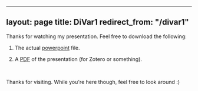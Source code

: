 
---
layout: page
title: DiVar1
redirect_from: "/divar1"
---

Thanks for watching my presentation. Feel free to download the following: 

1) The actual <a href="/downloads/170105-ADS-slides.pptx" title="download ADS2017 slideshow">powerpoint</a> file.

2) A <a href="/downloads/170105-ADS-slides.pdf" target="_blank" title="download ADS2017 pdf">PDF</a> of the presentation (for Zotero or something).

<br/>

Thanks for visiting. While you're here though, feel free to look around :) 
